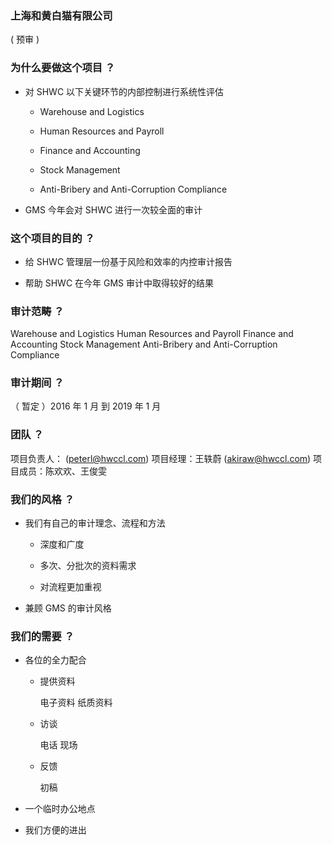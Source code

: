###  上海和黄白猫有限公司
( 预审 )



### 为什么要做这个项目 ？


* 对 SHWC 以下关键环节的内部控制进行系统性评估

    * Warehouse and Logistics  

    * Human Resources and Payroll   

    * Finance and Accounting   
    
    * Stock Management  

    * Anti-Bribery and Anti-Corruption Compliance 


* GMS 今年会对 SHWC 进行一次较全面的审计




### 这个项目的目的 ？


* 给 SHWC 管理层一份基于风险和效率的内控审计报告


* 帮助 SHWC 在今年 GMS 审计中取得较好的结果



### 审计范畴 ？


Warehouse and Logistics     Human Resources and Payroll     Finance and Accounting     Stock Management    Anti-Bribery and Anti-Corruption Compliance 


### 审计期间 ？

（ 暂定 ）2016 年 1 月 到 2019 年 1 月



### 团队 ？

项目负责人： (peterl@hwccl.com)
项目经理：王轶蔚 (akiraw@hwccl.com)
项目成员：陈欢欢、王俊雯



### 我们的风格 ？


* 我们有自己的审计理念、流程和方法

    * 深度和广度
    
    * 多次、分批次的资料需求

    * 对流程更加重视


* 兼顾 GMS 的审计风格



### 我们的需要 ？


* 各位的全力配合

    * 提供资料 

      电子资料 纸质资料
    * 访谈 
    
      电话 现场
    * 反馈 
    
      初稿


* 一个临时办公地点


* 我们方便的进出